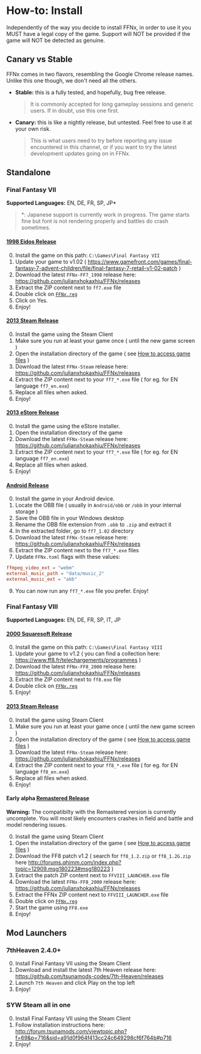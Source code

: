 # How-to: Install

Independently of the way you decide to install FFNx, in order to use it you MUST have a legal copy of the game. Support will NOT be provided if the game will NOT be detected as genuine.

## Canary vs Stable

FFNx comes in two flavors, resembling the Google Chrome release names. Unlike this one though, we don't need all the others.

- **Stable:** this is a fully tested, and hopefully, bug free release.
  > It is commonly accepted for long gameplay sessions and generic users. If in doubt, use this one first.
- **Canary:** this is like a nightly release, but untested. Feel free to use it at your own risk.
  > This is what users need to try before reporting any issue encountered in this channel, or if you want to try the latest development updates going on in FFNx.

## Standalone

### Final Fantasy VII

**Supported Languages:** EN, DE, FR, SP, JP\*

> \*: Japanese support is currently work in progress. The game starts fine but font is not rendering properly and battles do crash sometimes.

#### [1998 Eidos Release](https://www.mobygames.com/game/windows/final-fantasy-vii)

0. Install the game on this path: `C:\Games\Final Fantasy VII`
1. Update your game to v1.02 ( https://www.gamefront.com/games/final-fantasy-7-advent-children/file/final-fantasy-7-retail-v1-02-patch )
2. Download the latest `FFNx-FF7_1998` release here: https://github.com/julianxhokaxhiu/FFNx/releases
3. Extract the ZIP content next to `ff7.exe` file
4. Double click on [`FFNx.reg`](https://github.com/julianxhokaxhiu/FFNx/blob/master/misc/FF7.reg)
5. Click on Yes.
6. Enjoy!

#### [2013 Steam Release](https://store.steampowered.com/app/39140/FINAL_FANTASY_VII/)

0. Install the game using the Steam Client
1. Make sure you run at least your game once ( until the new game screen )
2. Open the installation directory of the game ( see [How to access game files](https://steamcommunity.com/sharedfiles/filedetails/?id=760447682) )
3. Download the latest `FFNx-Steam` release here: https://github.com/julianxhokaxhiu/FFNx/releases
4. Extract the ZIP content next to your `ff7_*.exe` file ( for eg. for EN language `ff7_en.exe`)
5. Replace all files when asked.
6. Enjoy!

#### [2013 eStore Release](http://www.jp.square-enix.com/ffvii-pc-jp/)

0. Install the game using the eStore installer.
1. Open the installation directory of the game
2. Download the latest `FFNx-Steam` release here: https://github.com/julianxhokaxhiu/FFNx/releases
3. Extract the ZIP content next to your `ff7_*.exe` file ( for eg. for EN language `ff7_en.exe`)
4. Replace all files when asked.
5. Enjoy!

#### [Android Release](https://play.google.com/store/apps/details?id=com.square_enix.android_googleplay.FFVII)

0. Install the game in your Android device.
1. Locate the OBB file ( usually in `Android/obb` or `/obb` in your internal storage )
2. Save the OBB file in your Windows desktop
3. Rename the OBB file extension from `.obb` to `.zip` and extract it
4. In the extracted folder, go to `ff7_1.02` directory
5. Download the latest `FFNx-Steam` release here: https://github.com/julianxhokaxhiu/FFNx/releases
6. Extract the ZIP content next to the `ff7_*.exe` files
7. Update `FFNx.toml` flags with these values:

```toml
ffmpeg_video_ext = "webm"
external_music_path = "data/music_2"
external_music_ext = "akb"
```

9. You can now run any `ff7_*.exe` file you prefer. Enjoy!

### Final Fantasy VIII

**Supported Languages:** EN, DE, FR, SP, IT, JP

#### [2000 Squaresoft Release](https://www.mobygames.com/game/windows/final-fantasy-viii)

0. Install the game on this path: `C:\Games\Final Fantasy VIII`
1. Update your game to v1.2 ( you can find a collection here: https://www.ff8.fr/telechargements/programmes )
2. Download the latest `FFNx-FF8_2000` release here: https://github.com/julianxhokaxhiu/FFNx/releases
3. Extract the ZIP content next to `ff8.exe` file
4. Double click on [`FFNx.reg`](https://github.com/julianxhokaxhiu/FFNx/blob/master/misc/FF8.reg)
5. Enjoy!

#### [2013 Steam Release](https://store.steampowered.com/app/39150/FINAL_FANTASY_VIII/)

0. Install the game using Steam Client
1. Make sure you run at least your game once ( until the new game screen )
2. Open the installation directory of the game ( see [How to access game files](https://steamcommunity.com/sharedfiles/filedetails/?id=760447682) )
3. Download the latest `FFNx-Steam` release here: https://github.com/julianxhokaxhiu/FFNx/releases
4. Extract the ZIP content next to your `ff8_*.exe` file ( for eg. for EN language `ff8_en.exe`)
5. Replace all files when asked.
6. Enjoy!

#### Early alpha [Remastered Release](https://store.steampowered.com/app/1026680/FINAL_FANTASY_VIII__REMASTERED/)

**Warning:** The compatibilty with the Remastered version is currently uncomplete. You will most likely encounters crashes
in field and battle and model rendering issues.

0. Install the game using Steam Client
1. Open the installation directory of the game ( see [How to access game files](https://steamcommunity.com/sharedfiles/filedetails/?id=760447682) )
2. Download the FF8 patch v1.2 ( search for `ff8_1.2.zip` or `ff8_1.2G.zip` here http://forums.qhimm.com/index.php?topic=12909.msg180223#msg180223 )
3. Extract the patch ZIP content next to `FFVIII_LAUNCHER.exe` file
4. Download the latest `FFNx-FF8_2000` release here: https://github.com/julianxhokaxhiu/FFNx/releases
5. Extract the FFNx ZIP content next to `FFVIII_LAUNCHER.exe` file
6. Double click on [`FFNx.reg`](https://github.com/julianxhokaxhiu/FFNx/blob/master/misc/FF8.reg)
7. Start the game using `FF8.exe`
8. Enjoy!

## Mod Launchers

### 7thHeaven 2.4.0+

0. Install Final Fantasy VII using the Steam Client
1. Download and install the latest 7th Heaven release here: https://github.com/tsunamods-codes/7th-Heaven/releases
2. Launch `7th Heaven` and click Play on the top left
3. Enjoy!

### SYW Steam all in one

0. Install Final Fantasy VII using the Steam Client
1. Follow installation instructions here: http://forum.tsunamods.com/viewtopic.php?f=69&p=716&sid=a91d0f964f413cc24c649298cf6f764b#p716
2. Enjoy!
